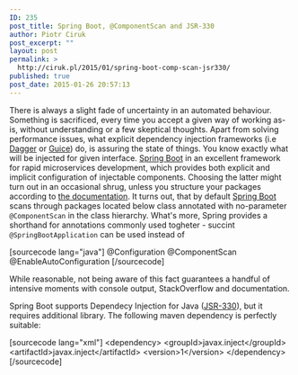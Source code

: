 ```yaml
---
ID: 235
post_title: Spring Boot, @ComponentScan and JSR-330
author: Piotr Ciruk
post_excerpt: ""
layout: post
permalink: >
  http://ciruk.pl/2015/01/spring-boot-comp-scan-jsr330/
published: true
post_date: 2015-01-26 20:57:13
---
```

There is always a slight fade of uncertainty in an automated behaviour. Something is sacrificed, every time you accept a given way of working as-is, without understanding or a few skeptical thoughts. Apart from solving performance issues, what explicit dependency injection frameworks (i.e <a href="http://square.github.io/dagger/" target="_blank">Dagger</a> or <a href="https://github.com/google/guice" target="_blank">Guice</a>) do, is assuring the state of things. You know exactly what will be injected for given interface.
<a href="http://projects.spring.io/spring-boot/" target="_blank">Spring Boot</a> in an excellent framework for rapid microservices development, which provides both explicit and implicit configuration of injectable components. Choosing the latter might turn out in an occasional shrug, unless you structure your packages according to <a href="http://docs.spring.io/spring-boot/docs/current-SNAPSHOT/reference/htmlsingle/#using-boot-structuring-your-code" target="_blank">the documentation</a>.
It turns out, that by default <a href="http://projects.spring.io/spring-boot/" target="_blank">Spring Boot</a> scans through packages located below class annotated with no-parameter <code>@ComponentScan</code> in the class hierarchy. What's more, Spring provides a shorthand for annotations commonly used togheter - succint <code>@SpringBootApplication</code> can be used instead of

[sourcecode lang="java"]
@Configuration
@ComponentScan
@EnableAutoConfiguration
[/sourcecode]

While reasonable, not being aware of this fact guarantees a handful of intensive moments with console output, StackOverflow and documentation.

Spring Boot supports Dependecy Injection for Java (<a href="https://jcp.org/en/jsr/detail?id=330" target="_blank">JSR-330</a>), but it requires additional library. The following maven dependency is perfectly suitable:

[sourcecode lang="xml"]
&lt;dependency&gt;
	&lt;groupId&gt;javax.inject&lt;/groupId&gt;
	&lt;artifactId&gt;javax.inject&lt;/artifactId&gt;
	&lt;version&gt;1&lt;/version&gt;
&lt;/dependency&gt;
[/sourcecode]